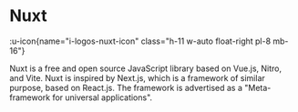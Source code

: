 # Nuxt

:u-icon{name="i-logos-nuxt-icon" class="h-11 w-auto float-right pl-8 mb-16"}

Nuxt is a free and open source JavaScript library based on Vue.js, Nitro, and Vite. Nuxt is inspired by Next.js, which is a framework of similar purpose, based on React.js. The framework is advertised as a "Meta-framework for universal applications".
